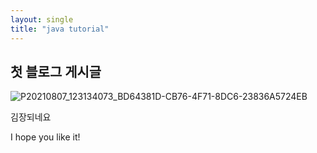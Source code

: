 ```yaml
---
layout: single
title: "java tutorial"
---
```


## 첫 블로그 게시글
![P20210807_123134073_BD64381D-CB76-4F71-8DC6-23836A5724EB](https://user-images.githubusercontent.com/107900148/176859647-d55cdf3e-4aed-4654-818b-af4186fc1318.JPG)

김장되네요

I hope you like it!
